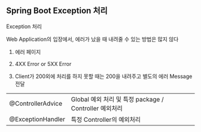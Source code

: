 ## Spring Boot Exception 처리

Exception 처리

Web Application의 입장에서, 에러가 났을 때 내려줄 수 있는 방법은 많지 않다

1. 에러 페이지

2. 4XX Error or 5XX Error

3. Client가 200외에 처리를 하지 못할 때는 200을 내려주고 별도의 에러 Message 전달

   

|                   |                                                        |
| ----------------- | ------------------------------------------------------ |
| @ControllerAdvice | Global 예외 처리 및 특정 package / Controller 예외처리 |
| @ExceptionHandler | 특정 Controller의 예외처리                             |

